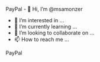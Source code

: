 PayPal - 👋 Hi, I’m @msamonzer
- 👀 I’m interested in ...
- 🌱 I’m currently learning ...
- 💞️ I’m looking to collaborate on ...
- 📫 How to reach me ...

<!---
msamonzer/msamonzer is a ✨ special ✨ repository because its `README.md` (this file) appears on your GitHub profile.
You can click the Preview link to take a look at your changes.
--->PayPal 

